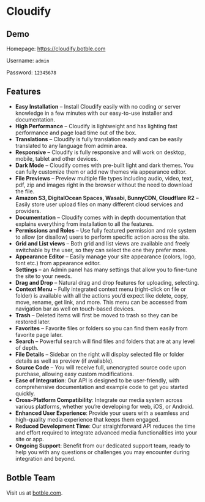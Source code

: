 # Cloudify

## Demo

Homepage: https://cloudify.botble.com

Username: `admin`

Password: `12345678`

## Features
 
- **Easy Installation** – Install Cloudify easily with no coding or server knowledge in a few minutes with our easy-to-use installer and documentation.
- **High Performance** – Cloudify is lightweight and has lighting fast performance and page load time out of the box.
- **Translations** – Cloudify is fully translation ready and can be easily translated to any language from admin area.
- **Responsive** – Cloudify is fully responsive and will work on desktop, mobile, tablet and other devices.
- **Dark Mode** – Cloudify comes with pre-built light and dark themes. You can fully customize them or add new themes via appearance editor.
- **File Previews** – Preview multiple file types including audio, video, text, pdf, zip and images right in the browser without the need to download the file.
- **Amazon S3, DigitalOcean Spaces, Wasabi, BunnyCDN, Cloudflare R2** – Easily store user upload files on many different cloud services and providers.
- **Documentation** – Cloudify comes with in depth documentation that explains everything from installation to all the features.
- **Permissions and Roles** – Use fully featured permission and role system to allow (or disallow) users to perform specific action across the site.
- **Grid and List views** – Both grid and list views are available and freely switchable by the user, so they can select the one they prefer more.
- **Appearance Editor** – Easily manage your site appearance (colors, logo, font etc.) from appearance editor.
- **Settings** – an Admin panel has many settings that allow you to fine-tune the site to your needs.
- **Drag and Drop** – Natural drag and drop features for uploading, selecting.
- **Context Menu** – Fully integrated context menu (right-click on file or folder) is available with all the actions you’d expect like delete, copy, move, rename, get link, and more. This menu can be accessed from navigation bar as well on touch-based devices.
- **Trash** – Deleted items will first be moved to trash so they can be restored later.
- **Favorites** – Favorite files or folders so you can find them easily from favorite page later.
- **Search** – Powerful search will find files and folders that are at any level of depth.
- **File Details** – Sidebar on the right will display selected file or folder details as well as preview (if available).
- **Source Code** – You will receive full, unencrypted source code upon purchase, allowing easy custom modifications.
- **Ease of Integration**: Our API is designed to be user-friendly, with comprehensive documentation and example code to get you started quickly.
- **Cross-Platform Compatibility**: Integrate our media system across various platforms, whether you’re developing for web, iOS, or Android.
- **Enhanced User Experience**: Provide your users with a seamless and high-quality media experience that keeps them engaged.
- **Reduced Development Time**: Our straightforward API reduces the time and effort required to integrate advanced media functionalities into your site or app.
- **Ongoing Support**: Benefit from our dedicated support team, ready to help you with any questions or challenges you may encounter during integration and beyond.

## Botble Team

Visit us at [botble.com](https://botble.com).
